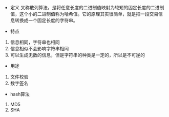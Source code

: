 - 定义
又称散列算法，是将任意长度的二进制值映射为较短的固定长度的二进制值，这个小的二进制值称为哈希值。它的原理其实很简单，就是把一段交易信息转换成一个固定长度的字符串。

- 特点
1. 信息相同，字符串也相同
2. 信息相似不会影响字符串相同
3. 可以生成无数的信息，但是字符串的种类是一定的，所以是不可逆的

- 用途
1. 文件校验
2. 数字签名

- hash算法
1. MD5
2. SHA
